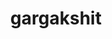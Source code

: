 ---
title: gargakshit
github: https://github.com/gargakshit
mode: dark
transition: 1s
score: 63.4
archetype:
- Minimalistic:
---